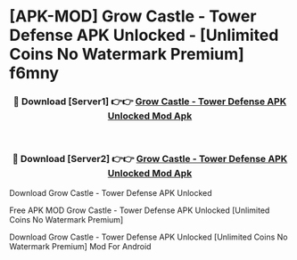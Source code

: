 # [APK-MOD] Grow Castle - Tower Defense APK Unlocked - [Unlimited Coins No Watermark Premium] f6mny



<div align="center">
<h3>🔴 Download [Server1] 👉👉 <a href="https://momento.my/?title=Grow_Castle_-_Tower_Defense_APK_Unlocked">Grow Castle - Tower Defense APK Unlocked Mod Apk</a></h3><br>

<h3>🔴 Download [Server2] 👉👉 <a href="https://momento.my/?title=Grow_Castle_-_Tower_Defense_APK_Unlocked">Grow Castle - Tower Defense APK Unlocked Mod Apk</a></h3>
</div>



Download Grow Castle - Tower Defense APK Unlocked 

Free APK MOD Grow Castle - Tower Defense APK Unlocked [Unlimited Coins No Watermark Premium]

Download Grow Castle - Tower Defense APK Unlocked [Unlimited Coins No Watermark Premium] Mod For Android
